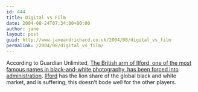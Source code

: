```yaml
---
id: 444
title: Digital vs Film
date: 2004-08-24T07:34:00+00:00
author: jane
layout: post
guid: http://www.janeandrichard.co.uk/2004/08/digital_vs_film
permalink: /2004/08/digital_vs_film/
---
```

According to Guardian Unlimited, [The British arm of Ilford, one of the most famous names in black-and-white photography, has been forced into administration](http://www.guardian.co.uk/business/story/0,3604,1289418,00.html). [Ilford](http://www.ilford.com/html/us_english/homeng.html) has the lion share of the global black and white market, and is suffering, this doesn&#8217;t bode well for the other players.